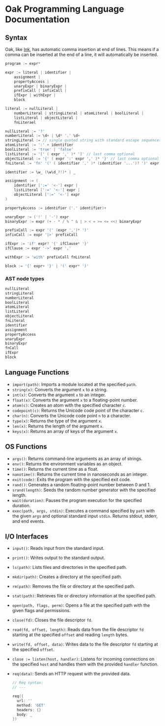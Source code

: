 # Oak Programming Language Documentation

## Syntax

Oak, like [Ink](https://dotink.co), has automatic comma insertion at end of lines. This means if a comma can be inserted at the end of a line, it will automatically be inserted.

```go
program := expr*

expr := literal | identifier |
    assignment |
    propertyAccess |
    unaryExpr | binaryExpr |
    prefixCall | infixCall |
    ifExpr | withExpr |
    block

literal := nullLiteral |
    numberLiteral | stringLiteral | atomLiteral | boolLiteral |
    listLiteral | objectLiteral |
    fnLiterael

nullLiteral := '?'
numberLiteral := \d+ | \d* '.' \d+
stringLiteral := // single quoted string with standard escape sequences + \x00 syntax
atomLiteral := ':' + identifier
boolLiteral := 'true' | 'false'
listLiteral := '[' ( expr ',' )* ']' // last comma optional
objectLiteral := '{' ( expr ':' expr ',' )* '}' // last comma optional
fnLiteral := 'fn' '(' ( identifier ',' )* (identifier '...')? ')' expr

identifier := \w_ (\w\d_?!)* | _

assignment := (
    identifier [':=' '<-'] expr |
    listLiteral [':=' '<-'] expr |
    objectLiteral [':=' '<-'] expr
)

propertyAccess := identifier ('.' identifier)+

unaryExpr := ('!' | '-') expr
binaryExpr := expr (+ - * / % ^ & | > < = >= <= <<) binaryExpr

prefixCall := expr '(' (expr ',')* ')'
infixCall := expr '|>' prefixCall

ifExpr := 'if' expr? '{' ifClause* '}'
ifClause := expr '->' expr ','

withExpr := 'with' prefixCall fnLiteral

block := '{' expr+ '}' | '(' expr* ')'
```

### AST node types

```c
nullLiteral
stringLiteral
numberLiteral
boolLiteral
atomLiteral
listLiteral
objectLiteral
fnLiteral
identifier
assignment
propertyAccess
unaryExpr
binaryExpr
fnCall
ifExpr
block
```

## Language Functions

- `import(path)`: Imports a module located at the specified `path`.
- `string(x)`: Converts the argument `x` to a string.
- `int(x)`: Converts the argument `x` to an integer.
- `float(x)`: Converts the argument `x` to a floating-point number.
- `atom(c)`: Creates an atom with the specified character `c`.
- `codepoint(c)`: Returns the Unicode code point of the character `c`.
- `char(n)`: Converts the Unicode code point `n` to a character.
- `type(x)`: Returns the type of the argument `x`.
- `len(x)`: Returns the length of the argument `x`.
- `keys(x)`: Returns an array of keys of the argument `x`.

## OS Functions

- `args()`: Returns command-line arguments as an array of strings.
- `env()`: Returns the environment variables as an object.
- `time()`: Returns the current time as a float.
- `nanotime()`: Returns the current time in nanoseconds as an integer.
- `exit(code)`: Exits the program with the specified exit code.
- `rand()`: Generates a random floating-point number between 0 and 1.
- `srand(length)`: Seeds the random number generator with the specified length.
- `wait(duration)`: Pauses the program execution for the specified duration.
- `exec(path, args, stdin)`: Executes a command specified by `path` with the given `args` and optional standard input `stdin`. Returns stdout, stderr, and end events.

## I/O Interfaces

- `input()`: Reads input from the standard input.
- `print()`: Writes output to the standard output.
- `ls(path)`: Lists files and directories in the specified path.
- `mkdir(path)`: Creates a directory at the specified path.
- `rm(path)`: Removes the file or directory at the specified path.
- `stat(path)`: Retrieves file or directory information at the specified path.
- `open(path, flags, perm)`: Opens a file at the specified path with the given flags and permissions.
- `close(fd)`: Closes the file descriptor `fd`.
- `read(fd, offset, length)`: Reads data from the file descriptor `fd` starting at the specified `offset` and reading `length` bytes.
- `write(fd, offset, data)`: Writes data to the file descriptor `fd` starting at the specified `offset`.
- `close := listen(host, handler)`: Listens for incoming connections on the specified `host` and handles them with the provided `handler` function.
- `req(data)`: Sends an HTTP request with the provided data.
  
  ```go
  // Req syntax:
  // ---
  
  req({
    url: ''
    method: 'GET'
    headers: {}
    body: _
  })
  ```
